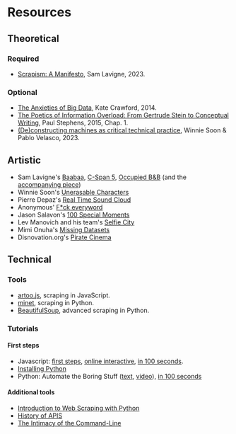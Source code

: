 # Resources

## Theoretical

### Required

- [Scrapism: A Manifesto](https://read.dukeupress.edu/critical-ai/article-abstract/doi/10.1215/2834703X-10734046/382464/Scrapism-A-Manifesto), Sam Lavigne, 2023.

### Optional

- [The Anxieties of Big Data](https://thenewinquiry.com/the-anxieties-of-big-data/), Kate Crawford, 2014.
- [The Poetics of Information Overload: From Gertrude Stein to Conceptual Writing](https://www.jstor.org/stable/10.5749/j.ctt16ptn0r), Paul Stephens, 2015, Chap. 1.
- [(De)constructing machines as critical technical practice](https://journals.sagepub.com/doi/10.1177/13548565221148098), Winnie Soon & Pablo Velasco, 2023.

## Artistic

- Sam Lavigne's [Baabaa](https://lav.io/projects/baabaa/), [C-Span 5](https://lav.io/projects/cspan-5/), [Occupied B&B](https://lav.io/projects/occupied-bnb/) (and the [accompanying piece](https://www.thenation.com/article/archive/airbnb-settlement-lawsuit-palestinian-challenge/))
- Winnie Soon's [Unerasable Characters](https://siusoon.net/projects/unerasablecharacters-i)
- Pierre Depaz's [Real Time Sound Cloud](https://realtime.enframed.net)
- Anonymous' [F*ck everyword](https://x.com/fuckeveryword)
- Jason Salavon's [100 Special Moments](http://salavon.com/work/SpecialMoments/)
- Lev Manovich and his team's [Selfie City](https://selfiecity.net)
- Mimi Onuha's [Missing Datasets](https://github.com/MimiOnuoha/missing-datasets)
- Disnovation.org's [Pirate Cinema](https://disnovation.org/piratecinema.php)

## Technical

### Tools

- [artoo.js](https://medialab.github.io/artoo/), scraping in JavaScript.
- [minet](https://github.com/medialab/minet), scraping in Python.
- [BeautifulSoup](https://beautiful-soup-4.readthedocs.io/en/latest/), advanced scraping in Python.

### Tutorials

#### First steps

- Javascript: [first steps](https://developer.mozilla.org/en-US/docs/Learn/JavaScript/First_steps), [online interactive](https://learnjavascript.online), [in 100 seconds](https://www.youtube.com/watch?v=DHjqpvDnNGE).
- [Installing Python](https://realpython.com/installing-python/#windows-how-to-check-or-get-python)
- Python: Automate the Boring Stuff ([text](https://automatetheboringstuff.com), [video](https://www.youtube.com/watch?v=1F_OgqRuSdI&list=PL0-84-yl1fUnRuXGFe_F7qSH1LEnn9LkW)), [in 100 seconds](https://www.youtube.com/watch?v=x7X9w_GIm1s)

#### Additional tools

- [Introduction to Web Scraping with Python](https://datawhatnow.com/introduction-web-scraping-python/)
- [History of APIS](https://github.com/lmccart/itp-critical-apis/wiki/Survey)
- [The Intimacy of the Command-Line](http://scan.net.au/scn/journal/vol10number2/Nancy-Mauro-Flude.html)
